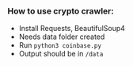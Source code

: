 ### How to use crypto crawler:

- Install Requests, BeautifulSoup4
- Needs data folder created
- Run `python3 coinbase.py` 
- Output should be in `/data`
